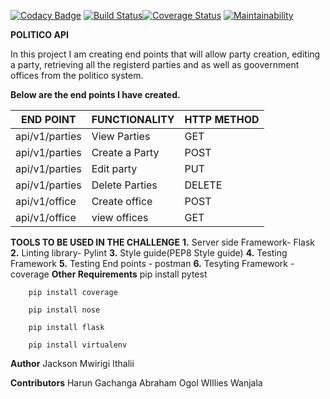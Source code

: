 [![Codacy Badge](https://api.codacy.com/project/badge/Grade/f7bd68661f4148e8bb70aa4f1c25c87e)](https://www.codacy.com/app/Jacksonmwirigi/politico?utm_source=github.com&amp;utm_medium=referral&amp;utm_content=Jacksonmwirigi/politico&amp;utm_campaign=Badge_Grade)
[![Build Status](https://travis-ci.org/Jacksonmwirigi/politico.svg?branch=develop)](https://travis-ci.org/Jacksonmwirigi/politico)[![Coverage Status](https://coveralls.io/repos/github/Jacksonmwirigi/politico/badge.svg?branch=develop)](https://coveralls.io/github/Jacksonmwirigi/politico?branch=develop) [![Maintainability](https://api.codeclimate.com/v1/badges/7dfc59d33df29d7d5cbf/maintainability)](https://codeclimate.com/github/Jacksonmwirigi/politico/maintainability)

**POLITICO API**

In this project I am creating  end points that will allow party creation, editing a party, retrieving all the registerd parties and as well as goovernment offices from the politico system.

**Below are the end points I have created.**

|    END POINT    | FUNCTIONALITY  |  HTTP METHOD |
|-----------------|----------------|--------------|
|   api/v1/parties | View Parties   |   GET       |
|   api/v1/parties | Create a Party |   POST      |
|   api/v1/parties |  Edit party    |   PUT       |
|   api/v1/parties |  Delete Parties|   DELETE    |
|   api/v1/office  |  Create office |   POST      |
|   api/v1/office  |   view offices |   GET       |
**TOOLS TO BE USED IN THE CHALLENGE**
**1.** Server side Framework- Flask
**2.** Linting library- Pylint
**3.** Style guide(PEP8 Style guide)
**4.** Testing Framework
**5.** Testing End points - postman
**6.** Tesyting Framework -coverage
**Other Requirements**
        pip install pytest

        pip install coverage

        pip install nose

        pip install flask

        pip install virtualenv

**Author**
Jackson Mwirigi Ithalii

**Contributors**
Harun Gachanga
Abraham Ogol
WIllies Wanjala